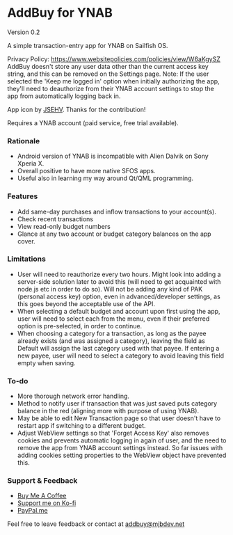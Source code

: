 <h1>AddBuy for YNAB</h1>

Version 0.2

A simple transaction-entry app for YNAB on Sailfish OS.

Privacy Policy: https://www.websitepolicies.com/policies/view/W6aKgySZ
AddBuy doesn't store any user data other than the current access key string, and this can be removed on the Settings page. Note: If the user selected the 'Keep me logged in' option when initially authorizing the app, they'll need to deauthorize from their YNAB account settings to stop the app from automatically logging back in.

App icon by <a href="https://github.com/JSEHV">JSEHV</a>. Thanks for the contribution!

Requires a YNAB account (paid service, free trial available).

<h3>Rationale</h3>

- Android version of YNAB is incompatible with Alien Dalvik on Sony Xperia X.
- Overall positive to have more native SFOS apps.
- Useful also in learning my way around Qt/QML programming.

<h3>Features</h3>

- Add same-day purchases and inflow transactions to your account(s).
- Check recent transactions
- View read-only budget numbers
- Glance at any two account or budget category balances on the app cover.

<h3>Limitations</h3>

- User will need to reauthorize every two hours. Might look into adding a server-side solution later to avoid this (will need to get acquainted with node.js etc in order to do so). Will not be adding any kind of PAK (personal access key) option, even in advanced/developer settings, as this goes beyond the acceptable use of the API.
- When selecting a default budget and account upon first using the app, user will need to select each from the menu, even if their preferred option is pre-selected, in order to continue.
- When choosing a category for a transaction, as long as the payee already exists (and was assigned a category), leaving the field as Default will assign the last category used with that payee. If entering a new payee, user will need to select a category to avoid leaving this field empty when saving.

<h3>To-do</h3>

- More thorough network error handling.
- Method to notify user if transaction that was just saved puts category balance in the red (aligning more with purpose of using YNAB).
- May be able to edit New Transaction page so that user doesn't have to restart app if switching to a different budget.
- Adjust WebView settings so that 'Forget Access Key' also removes cookies and prevents automatic logging in again of user, and the need to remove the app from YNAB account settings instead. So far issues with adding cookies setting properties to the WebView object have prevented this.

<h3>Support & Feedback</h3>

- <a href="https://buymeacoffee.com/michaeljb">Buy Me A Coffee</a>
- <a href="https://ko-fi.com/michaeljb">Support me on Ko-fi</a>
- <a href="https://paypal.me/michaeljohnbarrett">PayPal.me</a>

Feel free to leave feedback or contact at addbuy@mjbdev.net
